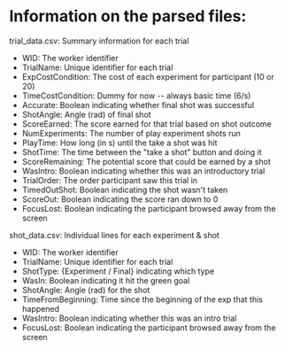 # Information on the parsed files:

trial_data.csv: Summary information for each trial

* WID: The worker identifier
* TrialName: Unique identifier for each trial
* ExpCostCondition: The cost of each experiment for participant (10 or 20)
* TimeCostCondition: Dummy for now -- always basic time (6/s)
* Accurate: Boolean indicating whether final shot was successful
* ShotAngle: Angle (rad) of final shot
* ScoreEarned: The score earned for that trial based on shot outcome
* NumExperiments: The number of play experiment shots run
* PlayTime: How long (in s) until the take a shot was hit
* ShotTime: The time between the "take a shot" button and doing it
* ScoreRemaining: The potential score that could be earned by a shot
* WasIntro: Boolean indicating whether this was an introductory trial
* TrialOrder: The order participant saw this trial in
* TimedOutShot: Boolean indicating the shot wasn't taken
* ScoreOut: Boolean indicating the score ran down to 0
* FocusLost: Boolean indicating the participant browsed away from the screen

shot_data.csv: Individual lines for each experiment & shot

* WID: The worker identifier
* TrialName: Unique identifier for each trial
* ShotType: {Experiment / Final} indicating which type
* WasIn: Boolean indicating it hit the green goal
* ShotAngle: Angle (rad) for the shot
* TimeFromBeginning: Time since the beginning of the exp that this happened
* WasIntro: Boolean indicating whether this was an intro trial
* FocusLost: Boolean indicating the participant browsed away from the screen
